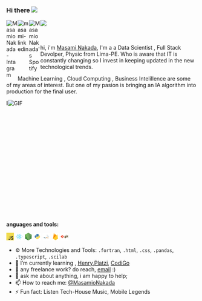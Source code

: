 ### Hi there <img src="https://media.giphy.com/media/hvRJCLFzcasrR4ia7z/giphy.gif" width="25">

<a href="https://www.instagram.com/masamionakada/">
  <img align="left" alt="MasamioNakada-Intagram" width="30px" src="https://cdn.icon-icons.com/icons2/836/PNG/512/Instagram_icon-icons.com_66804.png" />
</a>
<a href="https://www.linkedin.com/in/masamionakada/">
  <img align="left" alt="masami-linkedin" width="30px" src="https://cdn.icon-icons.com/icons2/805/PNG/512/linkedin_icon-icons.com_65929.png" />
</a>
<a href="https://open.spotify.com/user/12171011055?si=uu4bOkpES1GJ5rlaPbxiVA">
  <img align="left" alt="MasamioNakada's Spotify" width="30px" src="https://cdn.icon-icons.com/icons2/2108/PNG/512/spotify_icon_130826.png" />
</a>

![](https://visitor-badge.glitch.me/badge?page_id=MasamioNakada.MasamioNakada)


<br />

hi, i'm [Masami Nakada](https://www.instagram.com/masamionakada/), I'm a a Data Scientist , Full Stack Devolper, Physic from Lima-PE. Who is aware that IT is constantly changing so I invest in keeping updated in the new technological trends. 

Machine Learning , Cloud Computing , Business Intelillence are some of my areas of interest. But one of my pasion is bringing an IA algorithm into production for the final user.


  <img align="right" alt="GIF" src="https://github.com/abhisheknaiidu/abhisheknaiidu/blob/master/code.gif?raw=true" width="500" height="320" />
  

**languages and tools:**  

<code><img height="20" src="https://raw.githubusercontent.com/github/explore/80688e429a7d4ef2fca1e82350fe8e3517d3494d/topics/javascript/javascript.png"></code>
<code><img height="20" src="https://raw.githubusercontent.com/github/explore/80688e429a7d4ef2fca1e82350fe8e3517d3494d/topics/react/react.png"></code>
<code><img height="20" src="https://raw.githubusercontent.com/github/explore/80688e429a7d4ef2fca1e82350fe8e3517d3494d/topics/nodejs/nodejs.png"></code>
<code><img height="20" src="https://raw.githubusercontent.com/github/explore/80688e429a7d4ef2fca1e82350fe8e3517d3494d/topics/python/python.png"></code>
<code><img height="20" src="https://raw.githubusercontent.com/github/explore/80688e429a7d4ef2fca1e82350fe8e3517d3494d/topics/mysql/mysql.png"></code>
<code><img height="20" src="https://raw.githubusercontent.com/github/explore/80688e429a7d4ef2fca1e82350fe8e3517d3494d/topics/firebase/firebase.png"></code>
<code><img height="20" src="https://raw.githubusercontent.com/github/explore/80688e429a7d4ef2fca1e82350fe8e3517d3494d/topics/git/git.png"></code>



- ⚙️ More Technologies and Tools: `.fortran`, `.html`, `.css`, `.pandas`, `.typescript`, `.scilab`
- 🌱 I’m currently learning , [Henry](https://www.soyhenry.com/carrera-data-science),[Platzi](https://platzi.com/), [CodiGo](https://codigo.edu.pe/)
- 💼 any freelance work? do reach, [email](mailto:nakada2130@gmail.com) :)
- 💬 ask me about anything, i am happy to help;
- 📫 How to reach me: [@MasamioNakada](https://www.instagram.com/masamionakada/)
- ⚡ Fun fact: Listen Tech-House Music, Mobile Legends 
<!---
``` python3
my_skills = {
    "principal_lenguages": ["Python", "Js", "Go", "bash"],
    "artificial_intelligence": ["scikit-learn", "tesor-flow", "pytorch"],
    "data_analytics": ["power_bi", "tableau"],
    "data_engineer": ["sql", "no-sql", "docker", "kubernetes", "hadoop"],
    "complemts": ["fast-api", "aws", "google-cloud", "R", "no-linear-dynamics"],
}
```
-->


